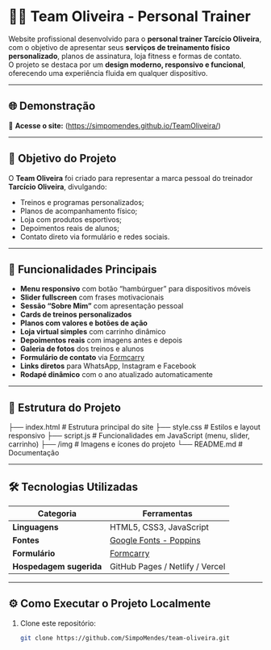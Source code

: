 # 🏋️‍♂️ Team Oliveira - Personal Trainer

Website profissional desenvolvido para o **personal trainer Tarcício Oliveira**, com o objetivo de apresentar seus **serviços de treinamento físico personalizado**, planos de assinatura, loja fitness e formas de contato.  
O projeto se destaca por um **design moderno, responsivo e funcional**, oferecendo uma experiência fluida em qualquer dispositivo.

---

## 🌐 Demonstração

🔗 **Acesse o site:** (https://simpomendes.github.io/TeamOliveira/)


---

## 🎯 Objetivo do Projeto

O **Team Oliveira** foi criado para representar a marca pessoal do treinador **Tarcício Oliveira**, divulgando:
- Treinos e programas personalizados;  
- Planos de acompanhamento físico;  
- Loja com produtos esportivos;  
- Depoimentos reais de alunos;  
- Contato direto via formulário e redes sociais.

---

## 🚀 Funcionalidades Principais

- **Menu responsivo** com botão “hambúrguer” para dispositivos móveis  
- **Slider fullscreen** com frases motivacionais  
- **Sessão “Sobre Mim”** com apresentação pessoal  
- **Cards de treinos personalizados**  
- **Planos com valores e botões de ação**  
- **Loja virtual simples** com carrinho dinâmico  
- **Depoimentos reais** com imagens antes e depois  
- **Galeria de fotos** dos treinos e alunos  
- **Formulário de contato** via [Formcarry](https://formcarry.com)  
- **Links diretos** para WhatsApp, Instagram e Facebook  
- **Rodapé dinâmico** com o ano atualizado automaticamente  

---
## 🧩 Estrutura do Projeto


├── index.html # Estrutura principal do site
├── style.css # Estilos e layout responsivo
├── script.js # Funcionalidades em JavaScript (menu, slider, carrinho)
├── /img # Imagens e ícones do projeto
└── README.md # Documentação



---

## 🛠️ Tecnologias Utilizadas

| Categoria | Ferramentas |
|------------|--------------|
| **Linguagens** | HTML5, CSS3, JavaScript |
| **Fontes** | [Google Fonts - Poppins](https://fonts.google.com/specimen/Poppins) |
| **Formulário** | [Formcarry](https://formcarry.com) |
| **Hospedagem sugerida** | GitHub Pages / Netlify / Vercel |

---

## ⚙️ Como Executar o Projeto Localmente

1. Clone este repositório:
   ```bash
   git clone https://github.com/SimpoMendes/team-oliveira.git




